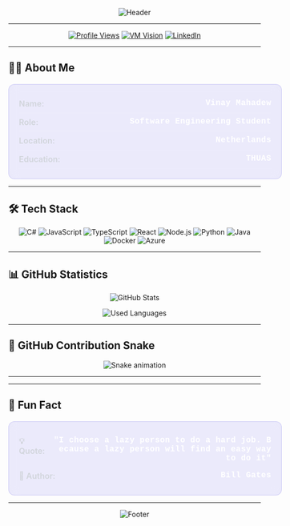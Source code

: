 <div align="center">

![Header](https://capsule-render.vercel.app/api?type=waving&color=gradient&height=120&section=header&text=Vinay%20Mahadew&fontSize=40&fontAlignY=35&desc=Software%20Engineering%20Student%20at%20THUAS&descAlignY=70&descAlign=50)

</div>

---

<div align="center">

[![Profile Views](https://komarev.com/ghpvc/?username=vimah&label=Profile%20views&color=0e75b6&style=flat-square)](https://github.com/vimah)
[![VM Vision](https://img.shields.io/badge/🌐%20VM%20Vision-Website-2E86AB?style=flat-square&logo=web&logoColor=white)](https://vmvision.nl/)
[![LinkedIn](https://img.shields.io/badge/💼%20LinkedIn-Connect-0077B5?style=flat-square&logo=linkedin&logoColor=white)](https://www.linkedin.com/in/vinay-mh)

</div>

---

## 👨‍💻 About Me

<div style="background: rgba(79, 70, 229, 0.1); border: 1px solid rgba(79, 70, 229, 0.2); border-radius: 12px; padding: 20px; margin-top: 20px; backdrop-filter: blur(10px); width: 100%; max-width: 100%;">

<div style="display: flex; justify-content: space-between; align-items: flex-start; padding: 8px 0; border-bottom: 1px solid rgba(255, 255, 255, 0.1); gap: 10px;">
<span style="color: #d1d5db; font-weight: 600; font-size: 1rem;">Name:</span>
<span style="color: #ffffff; font-weight: 700; font-size: 1rem; font-family: 'Courier New', monospace; text-align: right; flex-shrink: 1; word-break: break-all; min-width: 0; letter-spacing: 0.5px;">Vinay Mahadew</span>
</div>

<div style="display: flex; justify-content: space-between; align-items: flex-start; padding: 8px 0; border-bottom: 1px solid rgba(255, 255, 255, 0.1); gap: 10px;">
<span style="color: #d1d5db; font-weight: 600; font-size: 1rem;">Role:</span>
<span style="color: #ffffff; font-weight: 700; font-size: 1rem; font-family: 'Courier New', monospace; text-align: right; flex-shrink: 1; word-break: break-all; min-width: 0; letter-spacing: 0.5px;">Software Engineering Student</span>
</div>

<div style="display: flex; justify-content: space-between; align-items: flex-start; padding: 8px 0; border-bottom: 1px solid rgba(255, 255, 255, 0.1); gap: 10px;">
<span style="color: #d1d5db; font-weight: 600; font-size: 1rem;">Location:</span>
<span style="color: #ffffff; font-weight: 700; font-size: 1rem; font-family: 'Courier New', monospace; text-align: right; flex-shrink: 1; word-break: break-all; min-width: 0; letter-spacing: 0.5px;">Netherlands</span>
</div>

<div style="display: flex; justify-content: space-between; align-items: flex-start; padding: 8px 0; border-bottom: 1px solid rgba(255, 255, 255, 0.1); gap: 10px;">
<span style="color: #d1d5db; font-weight: 600; font-size: 1rem;">Education:</span>
<span style="color: #ffffff; font-weight: 700; font-size: 1rem; font-family: 'Courier New', monospace; text-align: right; flex-shrink: 1; word-break: break-all; min-width: 0; letter-spacing: 0.5px;">THUAS</span>
</div>


</div>

---

## 🛠️ Tech Stack

<div align="center">

![C#](https://img.shields.io/badge/C%23-239120?style=flat-square&logo=c-sharp&logoColor=white)
![JavaScript](https://img.shields.io/badge/JavaScript-F7DF1E?style=flat-square&logo=javascript&logoColor=black)
![TypeScript](https://img.shields.io/badge/TypeScript-007ACC?style=flat-square&logo=typescript&logoColor=white)
![React](https://img.shields.io/badge/React-20232A?style=flat-square&logo=react&logoColor=61DAFB)
![Node.js](https://img.shields.io/badge/Node.js-43853D?style=flat-square&logo=node.js&logoColor=white)
![Python](https://img.shields.io/badge/Python-3776AB?style=flat-square&logo=python&logoColor=white)
![Java](https://img.shields.io/badge/Java-ED8B00?style=flat-square&logo=java&logoColor=white)
![Docker](https://img.shields.io/badge/Docker-2496ED?style=flat-square&logo=docker&logoColor=white)
![Azure](https://img.shields.io/badge/Microsoft%20Azure-0078D4?style=flat-square&logo=microsoft-azure&logoColor=white)

</div>

---

## 📊 GitHub Statistics

<div align="center">

![GitHub Stats](https://github-readme-stats.vercel.app/api?username=vimah&show_icons=true&theme=default&hide_border=true&bg_color=d9d9d9&title_color=2E86AB&text_color=333333&icon_color=2E86AB)

![Used Languages](https://github-readme-stats.vercel.app/api/top-langs/?username=vimah&layout=compact&theme=default&hide_border=true&bg_color=d9d9d9&title_color=2E86AB&text_color=333333&langs_count=10)

</div>

---

## 🐍 GitHub Contribution Snake

<div align="center">

![Snake animation](https://github.com/vimah/vimah/blob/output/github-contribution-grid-snake.svg)

</div>

---


---

## 🎲 Fun Fact

<div style="background: rgba(79, 70, 229, 0.1); border: 1px solid rgba(79, 70, 229, 0.2); border-radius: 12px; padding: 20px; margin-top: 20px; backdrop-filter: blur(10px); width: 100%; max-width: 100%;">

<div style="display: flex; justify-content: space-between; align-items: flex-start; padding: 8px 0; gap: 10px;">
<span style="color: #d1d5db; font-weight: 600; font-size: 1rem;">💡 Quote:</span>
<span style="color: #ffffff; font-weight: 700; font-size: 1rem; font-family: 'Courier New', monospace; text-align: right; flex-shrink: 1; word-break: break-all; min-width: 0; letter-spacing: 0.5px;">"I choose a lazy person to do a hard job. Because a lazy person will find an easy way to do it"</span>
</div>

<div style="display: flex; justify-content: space-between; align-items: flex-start; padding: 8px 0; gap: 10px;">
<span style="color: #d1d5db; font-weight: 600; font-size: 1rem;">👤 Author:</span>
<span style="color: #ffffff; font-weight: 700; font-size: 1rem; font-family: 'Courier New', monospace; text-align: right; flex-shrink: 1; word-break: break-all; min-width: 0; letter-spacing: 0.5px;">Bill Gates</span>
</div>

</div>

---

<div align="center">

![Footer](https://capsule-render.vercel.app/api?type=waving&color=gradient&height=100&section=footer)

</div>